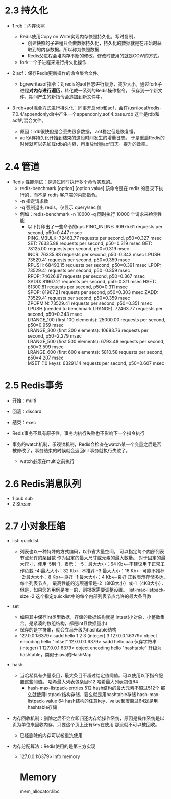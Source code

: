# 2.3 持久化
- 1 rdb：内存快照
    - Redis使用Copy on Write实现内存快照持久化，写时复制，
        - 创建快照的子进程只会做数据持久化，持久化的数据就是在开始时获取到的内存数据。所以称为快照数据
        - Redis父进程会堆内存不断的修改，修改时使用的就是COW的方式。
    - fork一个子进程来进行持久化操作
    
    
- 2 aof：保存Redis更新操作的命令集合文件。
    - bgrewriteaof指令：对redis的aof日志进行瘦身，减少大小。通过fork子进程**对内存进行遍历**，转化成一系列的Redis操作指令，
    保存到一个新文件，期间产生的新指令会追加到新文件中。
    
    
- 3 rdb+aof混合方式进行持久化：同事开启rdb和aof，会在/usr/local/redis-7.0.4/appendonlydir中产生一个appendonly.aof.4.base.rdb
这个是rdb和aof的混合文件。
    - 原因：rdb很快但是会丢失很多数据， aof稳定但是恢复慢。
    - aof保存持久化开始到结束的这段时间发生的增量日志。 于是重启Redis的时候就可以先加载rdb的内容，再重放增量aof日志。提升的效率。
    
# 2.4 管道
- Redis 性能测试：是通过同时执行多个命令实现的。
    - redis-benchmark [option] [option value]    该命令是在 redis 的目录下执行的，而不是 redis 客户端的内部指令。
    - -n	指定请求数
    - -q	强制退出 redis。仅显示 query/sec 值
    - 例如：redis-benchmark -n 10000  -q   同时执行 10000 个请求来检测性能
        - 以下打印出了一些命令的qps
          PING_INLINE: 60975.61 requests per second, p50=0.447 msec       
          PING_MBULK: 72463.77 requests per second, p50=0.327 msec                   
          SET: 76335.88 requests per second, p50=0.319 msec
          GET: 78125.00 requests per second, p50=0.319 msec                   
          INCR: 76335.88 requests per second, p50=0.343 msec
          LPUSH: 73529.41 requests per second, p50=0.359 msec                   
          RPUSH: 68493.15 requests per second, p50=0.391 msec
          LPOP: 73529.41 requests per second, p50=0.359 msec                  
          RPOP: 74626.87 requests per second, p50=0.367 msec                   
          SADD: 81967.21 requests per second, p50=0.311 msec
          HSET: 81300.81 requests per second, p50=0.311 msec                   
          SPOP: 81967.21 requests per second, p50=0.303 msec
          ZADD: 73529.41 requests per second, p50=0.359 msec                   
          ZPOPMIN: 73529.41 requests per second, p50=0.351 msec
          LPUSH (needed to benchmark LRANGE): 72463.77 requests per second, p50=0.343 msec                   
          LRANGE_100 (first 100 elements): 25000.00 requests per second, p50=0.959 msec                   
          LRANGE_300 (first 300 elements): 10683.76 requests per second, p50=2.279 msec                   
          LRANGE_500 (first 500 elements): 6793.48 requests per second, p50=3.599 msec                  
          LRANGE_600 (first 600 elements): 5810.58 requests per second, p50=4.207 msec                  
          MSET (10 keys): 63291.14 requests per second, p50=0.607 msec
    


# 2.5 Redis事务
- 开始：multi
- 回滚：discard
- 结束：exec
- Redis事务不具有原子性，事务内执行失败也不影响下一个指令执行


- 事务的watch机制，乐观锁机制，Redis会检查在watch某一个变量之后是否被修改了，事务结束的时候就会返回nil 事务就执行失败了。
    - watch必须在multi之前执行
    


# 2.6  Redis消息队列
- 1 pub sub
- 2 Stream


# 2.7 小对象压缩

- list: quicklist
    - 列表也以一种特殊的方式编码，以节省大量空间。
      可以指定每个内部列表节点允许的条目数
      作为固定的最大尺寸或元素的最大数量。
      对于固定的最大尺寸，使用-5到-1，表示：
      -5：最大大小：64 Kb<--不建议用于正常工作负载
      -4:最大大小：32 Kb<--不推荐
      -3:最大大小：16 Kb<--可能不推荐
      -2:最大大小：8 Kb<--良好
      -1:最大大小：4 Kb<--良好
      正数表示存储多达_
      每个列表节点。
      最高性能的选项通常是-2（8KB大小）或-1（4KB大小），
      但是，如果您的用例是唯一的，则根据需要调整设置。
       list-max-listpack-size -2   这个指定quicklist中的每个内部列表节点允许的最大条目数
- set
    - 如果其中保存int类型数据，存储的数据结构就是 intset(小对象，小整数集合，是紧凑的数组结构，都是int且数据量小)
    - 保存的是字符串，就会立马升级为hashtable结构
    - 127.0.0.1:6379> sadd hello 1 2 3 
      (integer) 3
      127.0.0.1:6379> object encoding hello
      "intset"
      127.0.0.1:6379> sadd hello aaa  保存字符串
      (integer) 1
      127.0.0.1:6379> object encoding hello
      "hashtable"   升级为hashtable，类似于java的HashMap

- hash 
    - 当哈希具有少量条目，最大条目不超过给定值阈值。可以使用以下指令配置这些阈值。
        哈希最大列表包条目512
        哈希最大列表包值64
        - hash-max-listpack-entries 512    hash结构的最大元素不超过512个 那么就使用listpack结构存储，要么就是用hashtable存储
          hash-max-listpack-value 64       hash结构的任意key、value超度超过64就是用hashtable存储
          


- 内存回收机制：删除之后不会立即归还内存给操作系统，原因是操作系统是以页为单位来回收内存，只要这个页上还有key在使用
那没就不可以被回收。
    - 已经删除的内存可以被重洗使用
- 内存分配算法：Redis使用的是第三方实现
    - 127.0.0.1:6379> info memory
      # Memory
      mem_allocator:libc
      